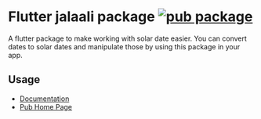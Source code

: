 # Flutter jalaali package [![pub package](https://img.shields.io/badge/pub-v0.0.2-blue.svg)](https://github.com/mrdimaan/flutter_jalaali)

A flutter package to make working with solar date easier. You can convert dates to solar dates and manipulate those by using this package in your app.

## Usage

- [Documentation](https://mrdimaan.github.io/flutter_jalaali/)
- [Pub Home Page](https://pub.dartlang.org/packages/jalaali/)
